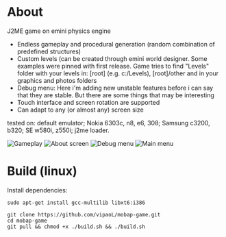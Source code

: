 # About
J2ME game on emini physics engine
- Endless gameplay and procedural generation (random combination of predefined structures)
- Custom levels (can be created through emini world designer. Some examples were pinned with first release. Game tries to find "Levels" folder with your levels in: [root] (e.g. c:/Levels), [root]/other and in your graphics and photos folders
- Debug menu: Here i'm adding new unstable features before i can say that they are stable. But there are some things that may be interesting
- Touch interface and screen rotation are supported
- Can adapt to any (or almost any) screen size

tested on: default emulator; Nokia 6303c, n8, e6, 308; Samsung c3200, b320; SE w580i, z550i; j2me loader.

![Gameplay](https://user-images.githubusercontent.com/59665125/170510578-16867f63-9968-4163-9282-d138356c4738.png)
![About screen](https://user-images.githubusercontent.com/59665125/170510649-ac57e0da-7374-4ada-bf7d-33956d262575.png)
![Debug menu](https://user-images.githubusercontent.com/59665125/170510660-60e9d6e1-d99e-4bc7-8931-ed5b952cd5ab.png)
![Main menu](https://user-images.githubusercontent.com/59665125/166309387-667bae51-8be3-45fe-a087-62cd5a91de9d.png)


# Build (linux)
Install dependencies:
```
sudo apt-get install gcc-multilib libxt6:i386
```
```
git clone https://github.com/vipaoL/mobap-game.git  
cd mobap-game  
git pull && chmod +x ./build.sh && ./build.sh
```

